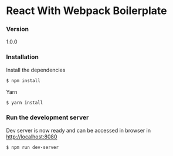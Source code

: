 # React With Webpack Boilerplate

### Version
1.0.0


### Installation

Install the dependencies 

```sh
$ npm install
```
Yarn
```sh
$ yarn install
```


### Run the development server
Dev server is now ready and can be accessed in browser in <http://localhost:8080>

```sh
$ npm run dev-server
```
